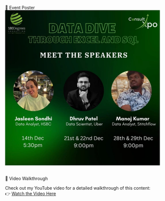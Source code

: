 🚀 Event Poster
</br>
![](Poster.jpeg)
</br>
</br>


🎥 Video Walkthrough

Check out my YouTube video for a detailed walkthrough of this content:
</br>
👉 [Watch the Video Here]([https://youtu.be/u-ynfLj1jQs])
